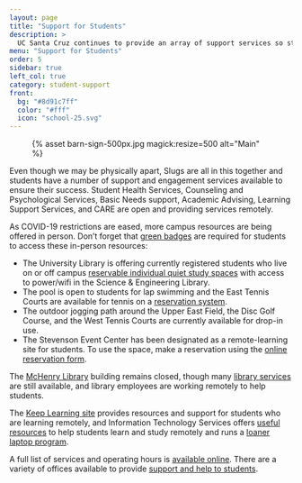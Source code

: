 ```yaml
---
layout: page
title: "Support for Students"
description: >
  UC Santa Cruz continues to provide an array of support services so students—on campus or remote—can continue to thrive both personally and academically during this uncertain time.
menu: "Support for Students"
order: 5
sidebar: true
left_col: true
category: student-support
front:
  bg: "#8d91c7ff"
  color: "#fff"
  icon: "school-25.svg"
---
```


<figure class="inline-image right">
{% asset barn-sign-500px.jpg magick:resize=500 alt="Main" %}</figure>

Even though we may be physically apart, Slugs are all in this together and students have a number of support and engagement services available to ensure their success. Student Health Services, Counseling and Psychological Services, Basic Needs support, Academic Advising, Learning Support Services, and CARE are open and providing services remotely. 

As COVID-19 restrictions are eased, more campus resources are being offered in person. Don’t forget that [green badges](https://healthcenter.ucsc.edu/services/covid-19/covid19-students.html) are required for students to access these in-person resources:

* The University Library is offering currently registered students who live on or off campus [reservable individual quiet study spaces](https://news.ucsc.edu/2021/02/reserve-study-space.html) with access to power/wifi in the Science & Engineering Library.
* The pool is open to students for lap swimming and the East Tennis Courts are available for tennis on a [reservation system](https://campusrec.ucsc.edu/Program/GetProducts?classification=26e7654b-b3c6-45de-ac5e-967a7ade45c3). 
* The outdoor jogging path around the Upper East Field, the Disc Golf Course, and the West Tennis Courts are currently available for drop-in use. 
* The Stevenson Event Center has been designated as a remote-learning site for students. To use the space, make a reservation using the [online reservation form](https://ucscsec.youcanbook.me).


The [McHenry Library](https://library.ucsc.edu/) building remains closed, though many [library services](https://guides.library.ucsc.edu/remote-access) are still available, and library employees are working remotely to help students.

The [Keep Learning site](https://keeplearning.ucsc.edu) provides resources and support for students who are learning remotely, and Information Technology Services offers [useful resources](https://its.ucsc.edu/covid-19/students-remotely.html) to help students learn and study remotely and runs a [loaner laptop program](https://its.ucsc.edu/covid-19/students-remotely.html#loaner).

A full list of services and operating hours is [available online](/support-for-students/campus-services). There are a variety of offices available to provide [support and help to students](/support-for-students/resources). 

